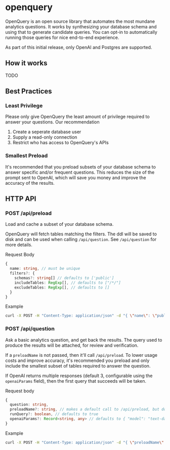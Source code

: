 # openquery

OpenQuery is an open source library that automates the most mundane analytics questions. It works by synthesizing your database schema and using that to generate candidate queries. You can opt-in to automatically running those queries for nice end-to-end experience.

As part of this initial release, only OpenAI and Postgres are supported.

## How it works

TODO

## Best Practices

### Least Privilege

Please only give OpenQuery the least amount of privilege required to answer your questions. Our recommendation

1. Create a seperate database user
2. Supply a read-only connection
3. Restrict who has access to OpenQuery's APIs

### Smallest Preload

It's recommended that you preload subsets of your database schema to answer specific and/or frequent questions. This reduces the size of the prompt sent to OpenAI, which will save you money
and improve the accuracy of the results.

## HTTP API 

### POST /api/preload 

Load and cache a subset of your database schema. 

OpenQuery will fetch tables matching the filters. The ddl will be saved to disk and can be used when calling `/api/question`. See `/api/question` for more details.

Request Body

```typescript
{
  name: string, // must be unique 
  filters?: {
    schemas?: string[] // defaults to ['public']
    includeTables: RegExp[], // defaults to ["/*/"]
    excludeTables: RegExp[], // defaults to [] 
  }
}
```

Example
```sh
curl -X POST -H "Content-Type: application/json" -d "{ \"name\": \"public\" }" http://localhost:3000/api/preload
```

### POST /api/question

Ask a basic analytics question, and get back the results. The query used to produce the results will be attached, for review and verification.

If a `preloadName` is not passed, then it'll call `/api/preload`. To lower usage costs and improve accuracy, it's recommended you preload and only include the smallest subset of tables required to answer the question.

If OpenAI returns multiple responses (default 3, configurable using the `openaiParams` field), then the first query that succeeds will be taken.

Request body

```typescript
{
  question: string,
  preloadName?: string, // makes a default call to /api/preload, but doesn't persist the result.
  runQuery?: boolean, // defaults to true 
  openaiParams?: Record<string, any> // defaults to { "model": "text-davinci-003", "temperature": 0.2, "n": 3, "max_tokens": 32 } 
}
```

Example

```sh
curl -X POST -H "Content-Type: application/json" -d "{ \"preloadName\": \"public-schemas\", \"question\": \"How many employees were hired in 2003?\" }" http://localhost:3000/api/question
```
